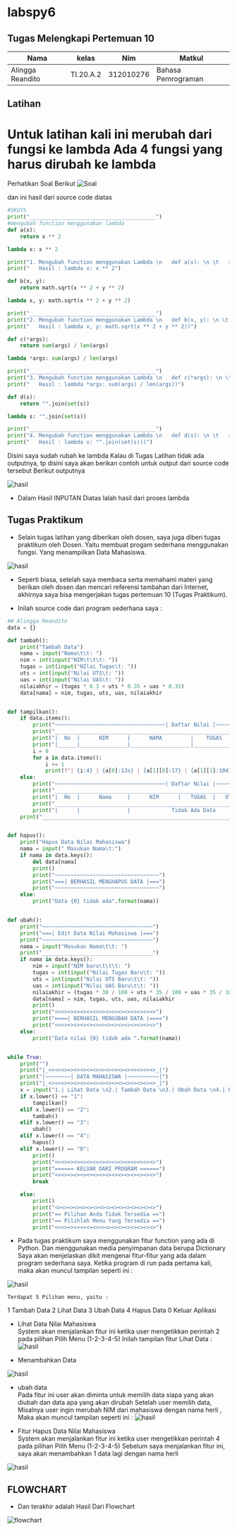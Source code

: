 # labspy6
## Tugas Melengkapi Pertemuan 10
| Nama | kelas | Nim | Matkul |
| -- | --- | ---- | ----------- |
| Alingga Reandito | TI.20.A.2 | 312010276 | Bahasa Pemrograman |

## Latihan
# Untuk latihan kali ini merubah dari fungsi ke lambda Ada 4 fungsi yang harus dirubah ke lambda
Perhatikan Soal Berikut
![Soal](isi%20foto/soal%20latihan.png)

dan ini hasil dari source code diatas 
```python
#SKUYS
print("________________________________________")
#mengubah function menggunakan lambda
def a(x):
    return x ** 2

lambda x: x ** 2

print("1. Mengubah function menggunakan Lambda \n   def a(x): \n \t   return x ** 2")
print("   Hasil : lambda x: x ** 2")

def b(x, y):
    return math.sqrt(x ** 2 + y ** 2)

lambda x, y: math.sqrt(x ** 2 + y ** 2)

print("________________________________________")
print("2. Mengubah function menggunakan Lambda \n   def b(x, y): \n \t   return math.sqrt(x ** 2 + y ** 2)")
print("   Hasil : lambda x, y: math.sqrt(x ** 2 + y ** 2))")

def c(*args):
    return sum(args) / len(args)

lambda *args: sum(args) / len(args)

print("________________________________________")
print("3. Mengubah function menggunakan Lambda \n   def c(*args): \n \t   return sum(args) / len(args)")
print("   Hasil : lambda *args: sum(args) / len(args))")

def d(s):
    return "".join(set(s))

lambda s: "".join(set(s))

print("________________________________________")
print("4. Mengubah function menggunakan Lambda \n   def d(s): \n \t   return "".join(set(s))")
print("   Hasil : lambda s: "".join(set(s)))")

```
Disini saya sudah rubah ke lambda Kalau di Tugas Latihan tidak ada outputnya, tp disini saya akan berikan contoh untuk output dari source code tersebut
Berikut outputnya

![hasil](isi%20foto/hasil%20latihan.png.png)
 * Dalam Hasil INPUTAN Diatas Ialah hasil dari proses lambda
 
 ## Tugas Praktikum
 * Selain tugas latihan yang diberikan oleh dosen, saya juga diberi tugas praktikum oleh Dosen. Yaitu membuat progam sederhana menggunakan fungsi. Yang menampilkan Data Mahasiswa.  

 ![hasil](isi%20foto/Soal%20praktikum.png)
 
* Seperti biasa, setelah saya membaca serta memahami materi yang berikan oleh dosen dan mencari referensi tambahan dari Internet, akhirnya saya bisa mengerjakan tugas pertemuan 10 (Tugas Praktikum).

* Inilah source code dari program sederhana saya :

``` python
## Alingga Reandito
data = {}

def tambah():
    print("Tambah Data")
    nama = input("Nama\t\t: ")
    nim = int(input("NIM\t\t\t: "))
    tugas = int(input("NIlai Tugas\t: "))
    uts = int(input("Nilai UTS\t: "))
    uas = int(input("Nilai UAS\t: "))
    nilaiakhir = (tugas * 0.3 + uts * 0.35 + uas * 0.35)
    data[nama] = nim, tugas, uts, uas, nilaiakhir


def tampilkan():
    if data.items():
        print("~~~~~~~~~~~~~~~~~~~~~~~~~~~~~~~~~~~| Daftar Nilai |~~~~~~~~~~~~~~~~~~~~~~~~~~~~~~~~~~~")
        print("_______________________________________________________________________________________")
        print("|  No  |      NIM      |      NAMA         |    TUGAS   |   UTS   |   UAS   | AKHIR  |")
        print("|______|_______________|___________________|____________|_________|_________|________|__")
        i = 0
        for a in data.items():
            i += 1
            print(f"| {i:4} | {a[0]:13s} | {a[1][0]:17} | {a[1][1]:10d} |  {a[1][2]:6d} | {a[1][2]:7d} | {a[1][4]:6.2f} | ")
    else:
        print("~~~~~~~~~~~~~~~~~~~~~~~~~~~~~~~~~~~| Daftar Nilai |~~~~~~~~~~~~~~~~~~~~~~~~~~~~~~~~~~~")
        print("_______________________________________________________________________________________")
        print("|  No  |      Nama     |      NIM      |   TUGAS  |   UTS   |   UAS   | Nilai Akhir  |")
        print("_______________________________________________________________________________________")
        print("|      |               |             Tidak Ada Data         |         |                |")
    print("____________________________________________________________________________________________")


def hapus():
    print("Hapus Data Nilai Mahasiswa")
    nama = input(" Masukan Nama\t:")
    if nama in data.keys():
        del data[nama]
        print()
        print("~~~~~~~~~~~~~~~~~~~~~~~~~~~~~~~~~")
        print("===| BERHASIL MENGHAPUS DATA |===")
        print("~~~~~~~~~~~~~~~~~~~~~~~~~~~~~~~~~")
    else:
        print("Data {0} tidak ada".format(nama))


def ubah():
    print("~~~~~~~~~~~~~~~~~~~~~~~~~~~~~~~~~~~")
    print("===| Edit Data Nilai Mahasiswa |===")
    print("~~~~~~~~~~~~~~~~~~~~~~~~~~~~~~~~~~~")
    nama = input("Masukan Nama\t\t: ")
    print("___________________________________")
    if nama in data.keys():
        nim = input("NIM baru\t\t\t: ")
        tugas = int(input("Nilai Tugas Baru\t: "))
        uts = int(input("Nilai UTS Baru\t\t: "))
        uas = int(input("Nilai UAS Baru\t\t: "))
        nilaiakhir = (tugas * 30 / 100 + uts * 35 / 100 + uas * 35 / 100)
        data[nama] = nim, tugas, uts, uas, nilaiakhir
        print()
        print("<><><><><><><><><><><><><><><><>")
        print("====| BERHASIL MENGUBAH DATA |====")
        print("<><><><><><><><><><><><><><><><>")
    else:
        print("Data nilai {0} tidak ada ".format(nama))


while True:
    print("")
    print("|_<><><><><><><><><><><><><><><><><>_|")
    print("|~~~~~~~~| DATA MAHASISWA |~~~~~~~~~~|")
    print("|_<><><><><><><><><><><><><><><><><>_|")
    x = input("1.| Lihat Data \n2.| Tambah Data \n3.| Ubah Data \n4.| Hapus Data \n0.| Keluar Aplikasi \nPilih menu : ")
    if x.lower() == "1":
        tampilkan()
    elif x.lower() == "2":
        tambah()
    elif x.lower() == "3":
        ubah()
    elif x.lower() == "4":
        hapus()
    elif x.lower() == "0":
        print()
        print("<><><><><><><><><><><><><><><><>")
        print("====== KELUAR DARI PROGRAM ======")
        print("<><><><><><><><><><><><><><><><>")
        break

    else:
        print()
        print("<><><><><><><><><><><><><><><><>")
        print("== Pilihan Anda Tidak Tersedia ==")
        print("== Pilihlah Menu Yang Tersedia ==")
        print("<><><><><><><><><><><><><><><><>")
```

* Pada tugas praktikum saya menggunakan fitur function yang ada di Python. Dan menggunakan media penyimpanan data berupa Dictionary
Saya akan menjelaskan dikit mengenai fitur-fitur yang ada dalam program sederhana saya.
Ketika program di run pada pertama kali, maka akan muncul tampilan seperti ini :

![hasil](isi%20foto/hasil%20menu.png.png)
   
    Terdapat 5 Pilihan menu, yaitu :

   1 Tambah Data
   2 Lihat Data
   3 Ubah Data
   4 Hapus Data
   0 Keluar Aplikasi

* Lihat Data Nilai Mahasiswa<br>
System akan menjalankan fitur ini ketika user mengetikkan perintah 2 pada pilihan Pilih Menu (1-2-3-4-5)
Inilah tampilan fitur Lihat Data :
![hasil](isi%20foto/lihat%20data.png.png)

* Menambahkan Data <br>

![hasil](isi%20foto/tambah%20data.png.png)

* ubah data <br> 
Pada fitur ini user akan diminta untuk memilih data siapa yang akan diubah dan data apa yang akan dirubah
Setelah user memilih data, Misalnya user ingin merubah NIM dari mahasiswa dengan nama herli , Maka akan muncul tampilan seperti ini :
![hasil](isi%20foto/ubah%20data.png.png)

* Fitur Hapus Data Nilai Mahasiswa <br>
System akan menjalankan fitur ini ketika user mengetikkan perintah 4 pada pilihan Pilih Menu (1-2-3-4-5)
Sebelum saya menjalankan fitur ini, saya akan menambahkan 1 data lagi dengan nama herli

![hasil](isi%20foto/hapus%20data.png.png)

## FLOWCHART

* Dan terakhir adalah Hasil Dari Flowchart 

![flowchart](isi%20foto/flowchart.png)
